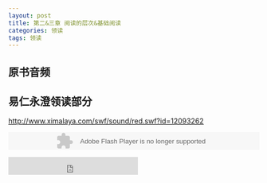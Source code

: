 ```yaml
---
layout: post
title: 第二&三章 阅读的层次&基础阅读
categories: 领读
tags: 领读
---
```


## 原书音频

## 易仁永澄领读部分

http://www.ximalaya.com/swf/sound/red.swf?id=12093262

<object type="application/x-shockwave-flash" id="ximalaya_player" data="http://www.ximalaya.com/swf/sound/red.swf?id=12093262" width=100% height="36"></object>

<iframe height="36" width="260" src="http://www.ximalaya.com/swf/sound/red.swf?id=12093262" frameborder=0 allowfullscreen></iframe>
